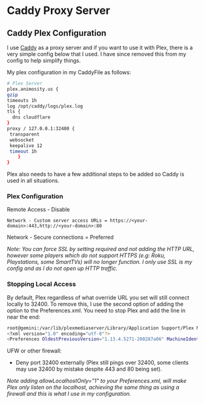 # Caddy Proxy Server

## Caddy Plex Configuration

I use [Caddy](https://github.com/mholt/caddy) as a proxy server and if you want to use it with Plex, there is a very simple config below that I used. I have since removed this from my config to help simplify things.

My plex configuration in my CaddyFile as follows:

```bash
# Plex Server
plex.animosity.us {
gzip
timeouts 1h
log /opt/caddy/logs/plex.log
tls {
  dns cloudflare
}
proxy / 127.0.0.1:32400 {
 transparent
 websocket
 keepalive 12
 timeout 1h
    }
}
```

Plex also needs to have a few additional steps to be added so Caddy is used in all situations.

### Plex Configuration

Remote Access - Disable

```
Network - Custom server access URLs = https://<your-domain>:443,http://<your-domain>:80
```
Network - Secure connections = Preferred

<i>Note: You can force SSL by setting required and not adding the HTTP URL, however some players which do not support HTTPS (e.g: Roku, Playstations, some SmartTVs) will no longer function. I only use SSL is my config and as I do not open up HTTP traffic. </i>

### Stopping Local Access
By default, Plex regardless of what override URL you set will still connect locally to 32400. To remove this, I use the second option of adding the option to the Preferences.xml. You need to stop Plex and add the line in near the end:

```bash
root@gemini:/var/lib/plexmediaserver/Library/Application Support/Plex Media Server# cat Preferences.xml
<?xml version="1.0" encoding="utf-8"?>
<Preferences OldestPreviousVersion="1.13.4.5271-200287a06" MachineIdentifier="4db8417f-c3c2-4aa8-96c4-267d0f4fa178" ProcessedMachineIdentifier="a2e448111539e64c746631ba21086e1951ed562f" AnonymousMachineIdentifier="5c03f573-ee73-4eaf-b15f-58743c756e78" GracenoteUser="WEcxAw1bZBMXkcb1506EOLokpBFOs7KyKYk3LnjfXyrpkYP4cBa8XPfV4w3Fy4syy0tv8UGntq6kn5kXBFayLnqwpafDPn2CK/fyMeAb/+EB3CAL2vD4CJxns1VwCa7ZM5jUXUiNZMHr9akNP/hAoGePyqJiAS5qLy8D5+dd+K10XJTB8DvXo2VtXIsN5gxeAKGw" MetricsEpoch="1" AcceptedEULA="1" FriendlyName="gemini" PublishServerOnPlexOnlineKey="0" PlexOnlineToken="d59epUrszcRB5HbUy7qs" PlexOnlineUsername="animosity022" PlexOnlineMail="earl.texter@gmail.com" LastAutomaticMappedPort="28408" CertificateVersion="2" PubSubServer="172.104.24.90" PubSubServerRegion="ewr" PubSubServerPing="51" ManualPortMappingMode="1" logDebug="0" ButlerUpdateChannel="8" FSEventLibraryPartialScanEnabled="1" LanNetworksBandwidth="192.168.1.0/24,127.0.0.1" allowedNetworks="192.168.1.99" secureConnections="1" TranscoderThrottleBuffer="600" HardwareAcceleratedCodecs="1" DlnaEnabled="0" ButlerDatabaseBackupPath="/data/backups/plexdb" ButlerTaskDeepMediaAnalysis="0" ButlerTaskGenerateAutoTags="0" ButlerTaskRefreshEpgGuides="0" ButlerTaskRefreshLibraries="1" ButlerTaskRefreshPeriodicMetadata="0" ButlerTaskReverseGeocode="0" LanguageInCloud="1" GenerateChapterThumbBehavior="never" LoudnessAnalysisBehavior="never" ScannerLowPriority="1" ScheduledLibraryUpdateInterval="21600" ScheduledLibraryUpdatesEnabled="1" autoEmptyTrash="0" ButlerEndHour="6" ButlerStartHour="2" customConnections="https://plex.animosity.us:443" CloudSyncNeedsUpdate="0" DlnaReportTimeline="0" CinemaTrailersFromLibrary="0" ButlerTaskUpgradeMediaAnalysis="0" FSEventLibraryUpdatesEnabled="0" ServerBindInterface="enp2s0" TreatWanIpAsLocal="0" GdmEnabled="0" BackgroundQueueIdlePaused="0" OnDeckWindow="8" LogVerbose="0" logTokens="0" allowLocalhostOnly="1" ManualPortMappingPort="443" GenerateBIFBehavior="asap" TranscoderTempDirectory=""/>
```

UFW or other firewall:
- Deny port 32400 externally (Plex still pings over 32400, some clients may use 32400 by mistake despite 443 and 80 being set).

<i>Note adding allowLocalhostOnly="1" to your Preferences.xml, will make Plex only listen on the localhost, achieving the same thing as using a firewall and this is what I use in my configuration.</i>